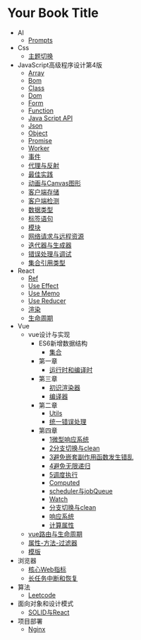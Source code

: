 # Your Book Title

- AI
  - [Prompts](AI/prompts.md)
- Css
  - [主题切换](css/主题切换.md)
- JavaScript高级程序设计第4版
  - [Array](JavaScript高级程序设计第4版/array.md)
  - [Bom](JavaScript高级程序设计第4版/bom.md)
  - [Class](JavaScript高级程序设计第4版/class.md)
  - [Dom](JavaScript高级程序设计第4版/dom.md)
  - [Form](JavaScript高级程序设计第4版/form.md)
  - [Function](JavaScript高级程序设计第4版/function.md)
  - [Java Script API](JavaScript高级程序设计第4版/javaScriptAPI.md)
  - [Json](JavaScript高级程序设计第4版/json.md)
  - [Object](JavaScript高级程序设计第4版/object.md)
  - [Promise](JavaScript高级程序设计第4版/promise.md)
  - [Worker](JavaScript高级程序设计第4版/worker.md)
  - [事件](JavaScript高级程序设计第4版/事件.md)
  - [代理与反射](JavaScript高级程序设计第4版/代理与反射.md)
  - [最佳实践](JavaScript高级程序设计第4版/最佳实践.md)
  - [动画与Canvas图形](JavaScript高级程序设计第4版/动画与Canvas图形.md)
  - [客户端存储](JavaScript高级程序设计第4版/客户端存储.md)
  - [客户端检测](JavaScript高级程序设计第4版/客户端检测.md)
  - [数据类型](JavaScript高级程序设计第4版/数据类型.md)
  - [标签语句](JavaScript高级程序设计第4版/标签语句.md)
  - [模块](JavaScript高级程序设计第4版/模块.md)
  - [网络请求与远程资源](JavaScript高级程序设计第4版/网络请求与远程资源.md)
  - [迭代器与生成器](JavaScript高级程序设计第4版/迭代器与生成器.md)
  - [错误处理与调试](JavaScript高级程序设计第4版/错误处理与调试.md)
  - [集合引用类型](JavaScript高级程序设计第4版/集合引用类型.md)
- React
  - [Ref](react/ref.md)
  - [Use Effect](react/useEffect.md)
  - [Use Memo](react/useMemo.md)
  - [Use Reducer](react/useReducer.md)
  - [渲染](react/渲染.md)
  - [生命周期](react/生命周期.md)
- Vue
  - vue设计与实现
    - ES6新增数据结构
      - [集合](vue/vue设计与实现/ES6新增数据结构/集合.md)
    - 第一章
      - [运行时和编译时](vue/vue设计与实现/第一章/运行时和编译时.md)
    - 第三章
      - [初识渲染器](vue/vue设计与实现/第三章/初识渲染器.md)
      - [编译器](vue/vue设计与实现/第三章/编译器.md)
    - 第二章
      - [Utils](vue/vue设计与实现/第二章/utils.md)
      - [统一错误处理](vue/vue设计与实现/第二章/统一错误处理.md)
    - 第四章
      - [1微型响应系统](vue/vue设计与实现/第四章/1微型响应系统.md)
      - [2分支切换与clean](vue/vue设计与实现/第四章/2分支切换与clean.md)
      - [3避免嵌套副作用函数发生错乱](vue/vue设计与实现/第四章/3避免嵌套副作用函数发生错乱.md)
      - [4避免无限递归](vue/vue设计与实现/第四章/4避免无限递归.md)
      - [5调度执行](vue/vue设计与实现/第四章/5调度执行.md)
      - [Computed](vue/vue设计与实现/第四章/computed.md)
      - [scheduler与jobQueue](vue/vue设计与实现/第四章/scheduler与jobQueue.md)
      - [Watch](vue/vue设计与实现/第四章/watch.md)
      - [分支切换与clean](vue/vue设计与实现/第四章/分支切换与clean.md)
      - [响应系统](vue/vue设计与实现/第四章/响应系统.md)
      - [计算属性](vue/vue设计与实现/第四章/计算属性.md)
  - [vue路由与生命周期](vue/vue路由与生命周期.md)
  - [属性-方法-过滤器](vue/属性-方法-过滤器.md)
  - [模版](vue/模版.md)
- 浏览器
  - [核心Web指标](浏览器/核心Web指标.md)
  - [长任务中断和恢复](浏览器/长任务中断和恢复.md)
- 算法
  - [Leetcode](算法/leetcode.md)
- 面向对象和设计模式
  - [SOLID与React](面向对象和设计模式/SOLID与React.md)
- 项目部署
  - [Nginx](项目部署/Nginx.md)
